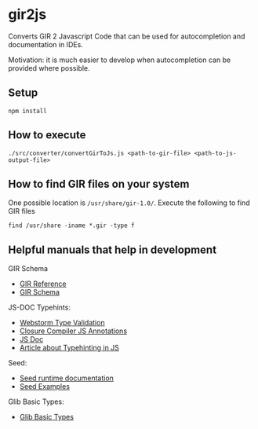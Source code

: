 # gir2js

Converts GIR 2 Javascript Code that can be used for autocompletion and documentation in IDEs.

Motivation: it is much easier to develop when autocompletion can be provided where possible.

## Setup

```
npm install
```

## How to execute

```
./src/converter/convertGirToJs.js <path-to-gir-file> <path-to-js-output-file>
```

## How to find GIR files on your system

One possible location is `/usr/share/gir-1.0/`. Execute the following to find GIR files

```
find /usr/share -iname *.gir -type f
```

## Helpful manuals that help in development

GIR Schema
* [GIR Reference](https://github.com/GNOME/gobject-introspection/blob/master/docs/reference/gi-gir-reference.xml)
* [GIR Schema](https://github.com/shana/bindinator/blob/master/scheme/gir.xsd)

JS-DOC Typehints:
* [Webstorm Type Validation](https://blog.jetbrains.com/webstorm/2012/10/validating-javascript-code-with-jsdoc-types-annotations/)
* [Closure Compiler JS Annotations](https://github.com/google/closure-compiler/wiki/Annotating-JavaScript-for-the-Closure-Compiler)
* [JS Doc](http://usejsdoc.org/index.html)
* [Article about Typehinting in JS](https://strongloop.com/strongblog/type-hinting-in-javascript/)

Seed:
* [Seed runtime documentation](https://people.gnome.org/~racarr/seed/runtime.html)
* [Seed Examples](https://github.com/GNOME/seed-examples)

Glib Basic Types:
* [Glib Basic Types](https://developer.gnome.org/glib/stable/glib-Basic-Types.html)